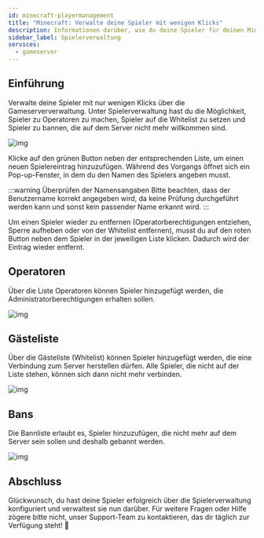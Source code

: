 ```yaml
---
id: minecraft-playermanagement
title: "Minecraft: Verwalte deine Spieler mit wenigen Klicks"
description: Informationen darüber, wie du deine Spieler für deinen Minecraft-Server von ZAP-Hosting einfach verwalten kannst - ZAP-Hosting.com Dokumentation
sidebar_label: Spielerverwaltung
services:
  - gameserver
---
```




## Einführung

Verwalte deine Spieler mit nur wenigen Klicks über die Gameserververwaltung. Unter Spielerverwaltung hast du die Möglichkeit, Spieler zu Operatoren zu machen, Spieler auf die Whitelist zu setzen und Spieler zu bannen, die auf dem Server nicht mehr willkommen sind. 

![img](https://screensaver01.zap-hosting.com/index.php/s/ijDqwZdpmkFMGdn/preview)

Klicke auf den grünen Button neben der entsprechenden Liste, um einen neuen Spielereintrag hinzuzufügen. Während des Vorgangs öffnet sich ein Pop-up-Fenster, in dem du den Namen des Spielers angeben musst. 

:::warning Überprüfen der Namensangaben
Bitte beachten, dass der Benutzername korrekt angegeben wird, da keine Prüfung durchgeführt werden kann und sonst kein passender Name erkannt wird.
:::

Um einen Spieler wieder zu entfernen (Operatorberechtigungen entziehen, Sperre aufheben oder von der Whitelist entfernen), musst du auf den roten Button neben dem Spieler in der jeweiligen Liste klicken. Dadurch wird der Eintrag wieder entfernt. 



## Operatoren
Über die Liste Operatoren können Spieler hinzugefügt werden, die Administratorberechtigungen erhalten sollen. 

![img](https://screensaver01.zap-hosting.com/index.php/s/Kjpe8t3DFEdgPSz/preview)

## Gästeliste
Über die Gästeliste (Whitelist) können Spieler hinzugefügt werden, die eine Verbindung zum Server herstellen dürfen. Alle Spieler, die nicht auf der Liste stehen, können sich dann nicht mehr verbinden. 

![img](https://screensaver01.zap-hosting.com/index.php/s/iY8dSnoXpFYfpfz/preview)

## Bans
Die Bannliste erlaubt es, Spieler hinzuzufügen, die nicht mehr auf dem Server sein sollen und deshalb gebannt werden. 

![img](https://screensaver01.zap-hosting.com/index.php/s/aspGsM28fimDR3a/preview)


## Abschluss
Glückwunsch, du hast deine Spieler erfolgreich über die Spielerverwaltung konfiguriert und verwaltest sie nun darüber. Für weitere Fragen oder Hilfe zögere bitte nicht, unser Support-Team zu kontaktieren, das dir täglich zur Verfügung steht! 🙂
